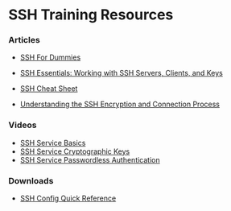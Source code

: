 # SSH Training Resources

### Articles
- <a href="https://schh.medium.com/ssh-for-dummies-ea168e6ff547" target="_blank">SSH For Dummies</a>
- <a href="https://www.digitalocean.com/community/tutorials/ssh-essentials-working-with-ssh-servers-clients-and-keys" target="_blank">SSH Essentials: Working with SSH Servers, Clients, and Keys</a>
- <a href="https://quickref.me/ssh.html" target="_blank">SSH Cheat Sheet</a>

- <a href="https://www.digitalocean.com/community/tutorials/understanding-the-ssh-encryption-and-connection-process" target="_blank">Understanding the SSH Encryption and Connection Process</a>

### Videos
- <a href="https://www.youtube.com/watch?v=krqJhN4Ld6s" target="_blank">SSH Service Basics</a>
- <a href="https://www.youtube.com/watch?v=GivTVjSUjRM" target="_blank">SSH Service Cryptographic Keys</a>
- <a href="https://www.youtube.com/watch?v=MBmWgXb73gE" target="_blank">SSH Service Passwordless Authentication</a>

### Downloads
- <a href="./downloads/lecture5-OpenSSH_quickref.pdf" download>SSH Config Quick Reference</a>
